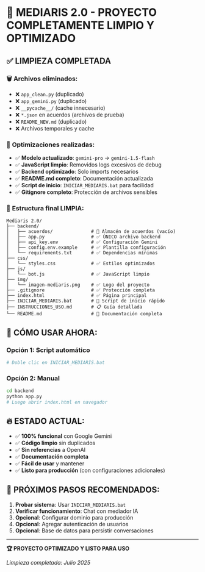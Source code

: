# 🎉 MEDIARIS 2.0 - PROYECTO COMPLETAMENTE LIMPIO Y OPTIMIZADO

## ✅ **LIMPIEZA COMPLETADA**

### 🗑️ **Archivos eliminados:**
- ❌ `app_clean.py` (duplicado)
- ❌ `app_gemini.py` (duplicado)  
- ❌ `__pycache__/` (cache innecesario)
- ❌ `*.json` en acuerdos (archivos de prueba)
- ❌ `README_NEW.md` (duplicado)
- ❌ Archivos temporales y cache

### 🔧 **Optimizaciones realizadas:**
- ✅ **Modelo actualizado**: `gemini-pro` → `gemini-1.5-flash`
- ✅ **JavaScript limpio**: Removidos logs excesivos de debug
- ✅ **Backend optimizado**: Solo imports necesarios
- ✅ **README.md completo**: Documentación actualizada
- ✅ **Script de inicio**: `INICIAR_MEDIARIS.bat` para facilidad
- ✅ **Gitignore completo**: Protección de archivos sensibles

### 📁 **Estructura final LIMPIA:**

```
Mediaris 2.0/
├── backend/
│   ├── acuerdos/              # 📁 Almacén de acuerdos (vacío)
│   ├── app.py                 # ✅ ÚNICO archivo backend
│   ├── api_key.env            # ✅ Configuración Gemini
│   ├── config.env.example     # ✅ Plantilla configuración
│   └── requirements.txt       # ✅ Dependencias mínimas
├── css/
│   └── styles.css             # ✅ Estilos optimizados
├── js/
│   └── bot.js                 # ✅ JavaScript limpio
├── img/
│   └── imagen-mediaris.png    # ✅ Logo del proyecto
├── .gitignore                 # ✅ Protección completa
├── index.html                 # ✅ Página principal
├── INICIAR_MEDIARIS.bat       # 🚀 Script de inicio rápido
├── INSTRUCCIONES_USO.md       # 📋 Guía detallada
└── README.md                  # 📖 Documentación completa
```

## 🚀 **CÓMO USAR AHORA:**

### Opción 1: Script automático
```bash
# Doble clic en INICIAR_MEDIARIS.bat
```

### Opción 2: Manual
```bash
cd backend
python app.py
# Luego abrir index.html en navegador
```

## 🔥 **ESTADO ACTUAL:**

- ✅ **100% funcional** con Google Gemini
- ✅ **Código limpio** sin duplicados
- ✅ **Sin referencias** a OpenAI
- ✅ **Documentación completa**
- ✅ **Fácil de usar** y mantener
- ✅ **Listo para producción** (con configuraciones adicionales)

## 🎯 **PRÓXIMOS PASOS RECOMENDADOS:**

1. **Probar sistema**: Usar `INICIAR_MEDIARIS.bat`
2. **Verificar funcionamiento**: Chat con mediador IA
3. **Opcional**: Configurar dominio para producción
4. **Opcional**: Agregar autenticación de usuarios
5. **Opcional**: Base de datos para persistir conversaciones

---

**🏆 PROYECTO OPTIMIZADO Y LISTO PARA USO**

*Limpieza completada: Julio 2025*
